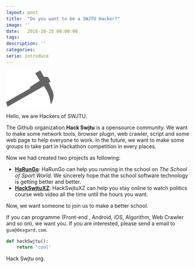 ```yaml
---
layout: post
title:  "Do you want to be a SWJTU Hacker?"
image: ''
date:   2016-10-25 00:00:00
tags:
description: ''
categories:
serie: introduce
---
```


<img src="/assets/img/logo_fill.svg" alt="Hack Swjtu" width="128px">

Hello, we are Hackers of SWJTU.

The Github organization **Hack Swjtu** is a opensource community. We want to make some network tools, browser plugin, web crawler, script and some web page to help everyone to work. In the future, we want to make some groups to take part in Hackathon competition in every places.

Now we had created two projects as following:

* **[HaRunGo](https://github.com/HackSwjtu/HackRunningGo-SC)**: HaRunGo can help you running in the school on *The School of Sport World*. We sincerely hope that the school software technology is getting better and better.
* **[HackSwjtuXZ](https://github.com/HackSwjtu/HackSwjtuXZ)**: HackSwjtuXZ can help you stay online to watch politics course web video all the time until the hours you want.

Now, we want someone to join us to make a better school. 

If you can programme (Front-end , Android, iOS, Algorithm, Web Crawler and so on), we want you. If you are interested, please send a email to `gua@desgard.com`.

```python
def hackSwjtu():
    return 'cool'
```

Hack Swjtu org.
